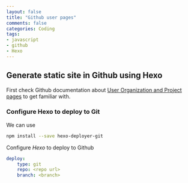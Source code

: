 ```yaml
---
layout: false
title: "Github user pages"
comments: false
categories: Coding
tags:
- javascript
- github
- Hexo
---
```


## Generate static site in Github using Hexo
First check Github documentation about [User Organization and Project pages](https://help.github.com/articles/user-organization-and-project-pages/) to get familiar with.

### Configure Hexo to deploy to Git

We can use
```sh
npm install --save hexo-deployer-git
```

Configure *Hexo* to deploy to Github
```yml
deploy:
    type: git
    repo: <repo url>
    branch: <branch>
```

<!---
*References*
+ [How To Build A Blog With Hexo On Github Page](https://commitlogs.com/2016/09/03/how-to-build-blog-with-hexo/)
--->
